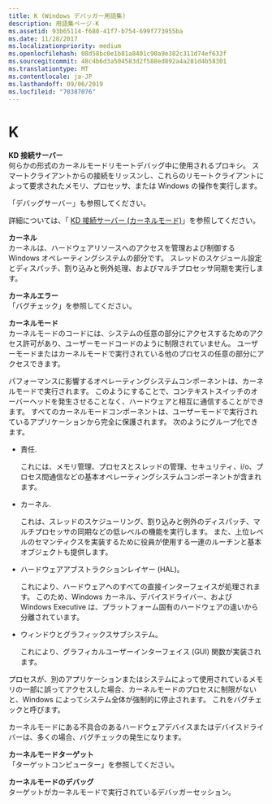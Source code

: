 ```yaml
---
title: K (Windows デバッガー用語集)
description: 用語集ページ-K
ms.assetid: 93b65114-f680-41f7-b754-699f773955ba
ms.date: 11/28/2017
ms.localizationpriority: medium
ms.openlocfilehash: 08d58bc0e1b81a8401c90a9e382c311d74ef633f
ms.sourcegitcommit: 48c4b6d3a504583d2f588ed892a4a281d4b58301
ms.translationtype: MT
ms.contentlocale: ja-JP
ms.lasthandoff: 09/06/2019
ms.locfileid: "70387076"
---
```

# <a name="k"></a>K


<span id="kd_connection_server"></span><span id="KD_CONNECTION_SERVER"></span>**KD 接続サーバー**  
何らかの形式のカーネルモードリモートデバッグ中に使用されるプロキシ。 スマートクライアントからの接続をリッスンし、これらのリモートクライアントによって要求されたメモリ、プロセッサ、または Windows の操作を実行します。

「デバッグサーバー」も参照してください。

詳細については、「 [KD 接続サーバー (カーネルモード)](kd-connection-servers--kernel-mode-.md)」を参照してください。

<span id="kernel"></span><span id="KERNEL"></span>**カーネル**  
カーネルは、ハードウェアリソースへのアクセスを管理および制御する Windows オペレーティングシステムの部分です。 スレッドのスケジュール設定とディスパッチ、割り込みと例外処理、およびマルチプロセッサ同期を実行します。

<span id="kernel_error"></span><span id="KERNEL_ERROR"></span>**カーネルエラー**  
「バグチェック」を参照してください。

<span id="kernel_mode"></span><span id="KERNEL_MODE"></span>**カーネルモード**  
カーネルモードのコードには、システムの任意の部分にアクセスするためのアクセス許可があり、ユーザーモードコードのように制限されていません。 ユーザーモードまたはカーネルモードで実行されている他のプロセスの任意の部分にアクセスできます。

パフォーマンスに影響するオペレーティングシステムコンポーネントは、カーネルモードで実行されます。 このようにすることで、コンテキストスイッチのオーバーヘッドを発生させることなく、ハードウェアと相互に通信することができます。 すべてのカーネルモードコンポーネントは、ユーザーモードで実行されているアプリケーションから完全に保護されます。 次のようにグループ化できます。

-   責任.

    これには、メモリ管理、プロセスとスレッドの管理、セキュリティ、i/o、プロセス間通信などの基本オペレーティングシステムコンポーネントが含まれます。

-   カーネル.

    これは、スレッドのスケジューリング、割り込みと例外のディスパッチ、マルチプロセッサの同期などの低レベルの機能を実行します。 また、上位レベルのセマンティクスを実装するために役員が使用する一連のルーチンと基本オブジェクトも提供します。

-   ハードウェアアブストラクションレイヤー (HAL)。

    これにより、ハードウェアへのすべての直接インターフェイスが処理されます。 このため、Windows カーネル、デバイスドライバー、および Windows Executive は、プラットフォーム固有のハードウェアの違いから分離されています。

-   ウィンドウとグラフィックスサブシステム。

    これにより、グラフィカルユーザーインターフェイス (GUI) 関数が実装されます。

プロセスが、別のアプリケーションまたはシステムによって使用されているメモリの一部に誤ってアクセスした場合、カーネルモードのプロセスに制限がないと、Windows によってシステム全体が強制的に停止されます。 これをバグチェックと呼びます。

カーネルモードにある不具合のあるハードウェアデバイスまたはデバイスドライバーは、多くの場合、バグチェックの発生になります。

<span id="kernel_mode_target"></span><span id="KERNEL_MODE_TARGET"></span>**カーネルモードターゲット**  
「ターゲットコンピューター」を参照してください。

<span id="kernel_mode_debugging"></span><span id="KERNEL_MODE_DEBUGGING"></span>**カーネルモードのデバッグ**  
ターゲットがカーネルモードで実行されているデバッガーセッション。

 

 





